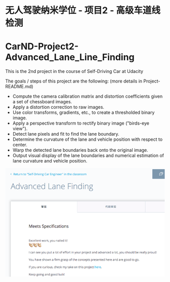 # 无人驾驶纳米学位 - 项目2 - 高级车道线检测
# CarND-Project2-Advanced_Lane_Line_Finding

[//]: # (Image References)

[image]: Pass-certificate.png 

This is the 2nd project in the course of Self-Driving Car at Udacity

The goals / steps of this project are the following: (more details in Project-README.md)

* Compute the camera calibration matrix and distortion coefficients given a set of chessboard images.
* Apply a distortion correction to raw images.
* Use color transforms, gradients, etc., to create a thresholded binary image.
* Apply a perspective transform to rectify binary image ("birds-eye view").
* Detect lane pixels and fit to find the lane boundary.
* Determine the curvature of the lane and vehicle position with respect to center.
* Warp the detected lane boundaries back onto the original image.
* Output visual display of the lane boundaries and numerical estimation of lane curvature and vehicle position.
 
 ![alt text][image]
